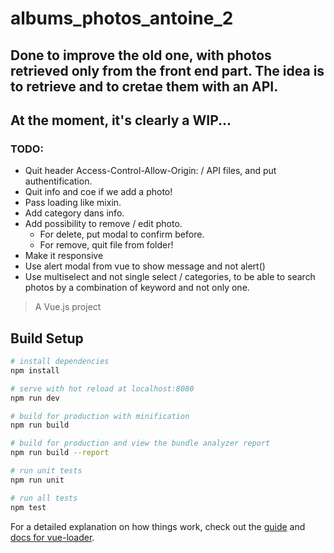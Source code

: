 # albums_photos_antoine_2

##  Done to improve the old one, with photos retrieved only from the front end part. The idea is to retrieve and to cretae them with an API.

## At the moment, it's clearly a WIP... 

### TODO:
- Quit header Access-Control-Allow-Origin: / API files, and put authentification.
- Quit info and coe if we add a photo!
- Pass loading like mixin.
- Add category dans info.
- Add possibility to remove / edit photo.
  - For delete, put modal to confirm before.
  - For remove, quit file from folder!
- Make it responsive
- Use alert modal from vue to show message and not alert()
- Use multiselect and not single select / categories, to be able to search photos by a combination of keyword and not only one.

> A Vue.js project

## Build Setup

``` bash
# install dependencies
npm install

# serve with hot reload at localhost:8080
npm run dev

# build for production with minification
npm run build

# build for production and view the bundle analyzer report
npm run build --report

# run unit tests
npm run unit

# run all tests
npm test
```

For a detailed explanation on how things work, check out the [guide](http://vuejs-templates.github.io/webpack/) and [docs for vue-loader](http://vuejs.github.io/vue-loader).
